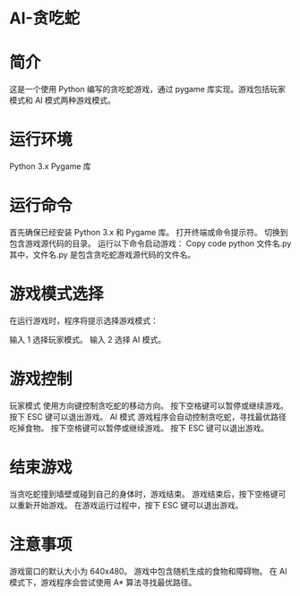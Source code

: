 # AI-贪吃蛇
# 简介
这是一个使用 Python 编写的贪吃蛇游戏，通过 pygame 库实现。游戏包括玩家模式和 AI 模式两种游戏模式。

# 运行环境
Python 3.x
Pygame 库

# 运行命令
首先确保已经安装 Python 3.x 和 Pygame 库。
打开终端或命令提示符。
切换到包含游戏源代码的目录。
运行以下命令启动游戏：
Copy code
python 文件名.py
其中，文件名.py 是包含贪吃蛇游戏源代码的文件名。

# 游戏模式选择
在运行游戏时，程序将提示选择游戏模式：

输入 1 选择玩家模式。
输入 2 选择 AI 模式。

# 游戏控制
玩家模式
使用方向键控制贪吃蛇的移动方向。
按下空格键可以暂停或继续游戏。
按下 ESC 键可以退出游戏。
AI 模式
游戏程序会自动控制贪吃蛇，寻找最优路径吃掉食物。
按下空格键可以暂停或继续游戏。
按下 ESC 键可以退出游戏。
# 结束游戏
当贪吃蛇撞到墙壁或碰到自己的身体时，游戏结束。
游戏结束后，按下空格键可以重新开始游戏。
在游戏运行过程中，按下 ESC 键可以退出游戏。
# 注意事项
游戏窗口的默认大小为 640x480。
游戏中包含随机生成的食物和障碍物。
在 AI 模式下，游戏程序会尝试使用 A* 算法寻找最优路径。
